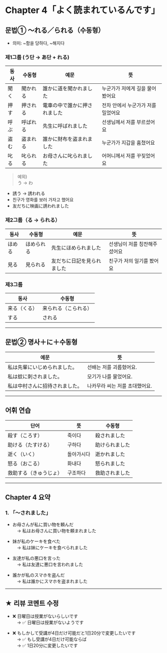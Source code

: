 # Chapter 4「よく読まれているんです」

## 문법① 〜れる／られる（수동형）
- 의미: ~함을 당하다, ~해지다

### 제1그룹 (う단 → あ단 + れる)
| 동사 | 수동형 | 예문 | 뜻 |
|------|--------|------|-----|
| 聞く | 聞かれる | 誰かに道を聞かれました | 누군가가 저에게 길을 물어봤어요 |
| 押す | 押される | 電車の中で誰かに押されました | 전차 안에서 누군가가 저를 밀었어요 |
| 呼ぶ | 呼ばれる | 先生に呼ばれました | 선생님께서 저를 부르셨어요 |
| 盗む | 盗まれる | 誰かに財布を盗まれました | 누군가가 지갑을 훔쳤어요 |
| 叱る | 叱られる | お母さんに叱られました | 어머니께서 저를 꾸짖었어요 |

> 예외)  
う → わ  
- 誘う → 誘われる  
- 친구가 영화를 보러 가자고 했어요  
- 友だちに映画に誘われました

### 제2그룹（る → られる）
| 동사 | 수동형 | 예문 | 뜻 |
|------|--------|------|-----|
| ほめる | ほめられる | 先生にほめられました | 선생님이 저를 칭찬해주셨어요 |
| 見る | 見られる | 友だちに日記を見られました | 친구가 저의 일기를 봤어요 |

### 제3그룹
| 동사 | 수동형 |
|------|--------|
| 来る（くる） | 来られる（こられる） |
| する | される |

---

## 문법② 명사＋に＋수동형

| 예문 | 뜻 |
|------|-----|
| 私は先輩にいじめられました。 | 선배는 저를 괴롭혔어요. |
| 私は蚊に刺されました。 | 모기가 나를 물었어요. |
| 私は中村さんに招待されました。 | 나카무라 씨는 저를 초대했어요. |

---

## 어휘 연습

| 단어 | 뜻 | 수동형 |
|------|-----|--------|
| 殺す（ころす） | 죽이다 | 殺されました |
| 助ける（たすける） | 구하다 | 助けられました |
| 逝く（いく） | 돌아가시다 | 逝かれました |
| 怒る（おこる） | 화내다 | 怒られました |
| 救助する（きゅうじょ） | 구조하다 | 救助されました |

---

## Chapter 4 요약

### 1. 「〜されました」

- お母さんが私に買い物を頼んだ  
　→ 私はお母さんに買い物を頼まれました

- 妹が私のケーキを食べた  
　→ 私は妹にケーキを食べられました

- 友達が私の悪口を言った  
　→ 私は友達に悪口を言われました

- 誰かが私のスマホを盗んだ  
　→ 私は誰かにスマホを盗まれました

---

## ★ 리뷰 코멘트 수정

- ❌ 日曜日は授業がないらしいです  
　→ ✅ 日曜日は授業がないようです

- ❌ もしかして受講が4日だけ可能だと1日20分で変更したいです  
　→ ✅ もし受講が4日だけ可能ならば  
　→ ✅ 1日20分に変更したいです
